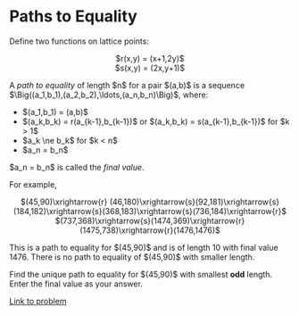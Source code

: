 # Paths to Equality

<p>Define two functions on lattice points:</p>
<center>$r(x,y) = (x+1,2y)$</center>
<center>$s(x,y) = (2x,y+1)$</center>
<p>A <i>path to equality</i> of length $n$ for a pair $(a,b)$ is a sequence $\Big((a_1,b_1),(a_2,b_2),\ldots,(a_n,b_n)\Big)$, where:</p>
<ul><li>$(a_1,b_1) = (a,b)$</li>
<li>$(a_k,b_k) = r(a_{k-1},b_{k-1})$ or $(a_k,b_k) = s(a_{k-1},b_{k-1})$ for $k &gt; 1$</li>
<li>$a_k \ne b_k$ for $k &lt; n$</li>
<li>$a_n = b_n$</li>
</ul><p>$a_n = b_n$ is called the <i>final value</i>.</p>
<p>For example,</p>
<center>$(45,90)\xrightarrow{r} (46,180)\xrightarrow{s}(92,181)\xrightarrow{s}(184,182)\xrightarrow{s}(368,183)\xrightarrow{s}(736,184)\xrightarrow{r}$</center>
<center>$(737,368)\xrightarrow{s}(1474,369)\xrightarrow{r}(1475,738)\xrightarrow{r}(1476,1476)$</center>
<p>This is a path to equality for $(45,90)$ and is of length 10 with final value 1476. There is no path to equality of $(45,90)$ with smaller length.</p>
<p>Find the unique path to equality for $(45,90)$ with smallest <b>odd</b> length. Enter the final value as your answer.</p>


[Link to problem](https://projecteuler.net/problem=736)
